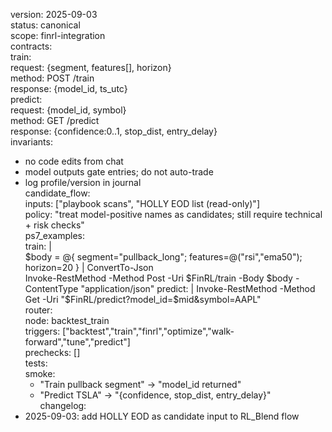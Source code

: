version: 2025-09-03  
status: canonical  
scope: finrl-integration  
contracts:  
  train:  
    request: {segment, features[], horizon}  
    method: POST /train  
    response: {model_id, ts_utc}  
  predict:  
    request: {model_id, symbol}  
    method: GET /predict  
    response: {confidence:0..1, stop_dist, entry_delay}  
invariants:  
  - no code edits from chat  
  - model outputs gate entries; do not auto-trade  
  - log profile/version in journal  
candidate_flow:  
  inputs: ["playbook scans", "HOLLY EOD list (read-only)"]  
  policy: "treat model-positive names as candidates; still require technical + risk checks"  
ps7_examples:  
  train: |  
    $body = @{ segment="pullback_long"; features=@("rsi","ema50"); horizon=20 } | ConvertTo-Json  
    Invoke-RestMethod -Method Post -Uri $FinRL/train -Body $body -ContentType "application/json"  
  predict: |  
    Invoke-RestMethod -Method Get -Uri "$FinRL/predict?model_id=$mid&symbol=AAPL"  
router:  
  node: backtest_train  
  triggers: ["backtest","train","finrl","optimize","walk-forward","tune","predict"]  
  prechecks: []  
tests:  
  smoke:  
    - "Train pullback segment" -> "model_id returned"  
    - "Predict TSLA" -> "{confidence, stop_dist, entry_delay}"  
changelog:  
  - 2025-09-03: add HOLLY EOD as candidate input to RL_Blend flow  
